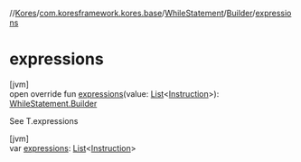 //[Kores](../../../../index.md)/[com.koresframework.kores.base](../../index.md)/[WhileStatement](../index.md)/[Builder](index.md)/[expressions](expressions.md)

# expressions

[jvm]\
open override fun [expressions](expressions.md)(value: [List](https://kotlinlang.org/api/latest/jvm/stdlib/kotlin.collections/-list/index.html)<[Instruction](../../../com.koresframework.kores/-instruction/index.md)>): [WhileStatement.Builder](index.md)

See T.expressions

[jvm]\
var [expressions](expressions.md): [List](https://kotlinlang.org/api/latest/jvm/stdlib/kotlin.collections/-list/index.html)<[Instruction](../../../com.koresframework.kores/-instruction/index.md)>
